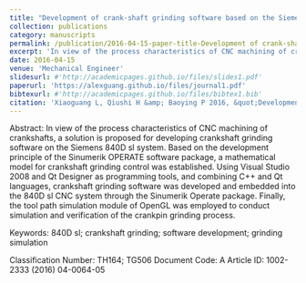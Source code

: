 ```yaml
---
title: "Development of crank-shaft grinding software based on the Siemens 840DSL system"
collection: publications
category: manuscripts
permalink: /publication/2016-04-15-paper-title-Development of crank-shaft grinding software based on the Siemens 840DSL system
excerpt: 'In view of the process characteristics of CNC machining of crankshafts, a solution is proposed for developing crankshaft grinding software on the Siemens 840D sl system. Based on the development principle of the Sinumerik OPERATE software package, a mathematical model for crankshaft grinding control was established. Using Visual Studio 2008 and Qt Designer as programming tools, and combining C++ and Qt languages, crankshaft grinding software was developed and embedded into the 840D sl CNC system through the Sinumerik Operate package. Finally, the tool path simulation module of OpenGL was employed to conduct simulation and verification of the crankpin grinding process.'
date: 2016-04-15
venue: 'Mechanical Engineer'
slidesurl: #'http://academicpages.github.io/files/slides1.pdf'
paperurl: 'https://alexguang.github.io/files/journal1.pdf'
bibtexurl: #'http://academicpages.github.io/files/bibtex1.bib'
citation: 'Xiaoguang L, Qiushi H &amp; Baoying P 2016, &quot;Development of crank-shaft grinding software based on the Siemens 840DSL system &quot;, <i>Mechanical Engineer</i>, vol 1002-2333, no.4  pp 64-68. '
---
```

Abstract:
In view of the process characteristics of CNC machining of crankshafts, a solution is proposed for developing crankshaft grinding software on the Siemens 840D sl system. Based on the development principle of the Sinumerik OPERATE software package, a mathematical model for crankshaft grinding control was established. Using Visual Studio 2008 and Qt Designer as programming tools, and combining C++ and Qt languages, crankshaft grinding software was developed and embedded into the 840D sl CNC system through the Sinumerik Operate package. Finally, the tool path simulation module of OpenGL was employed to conduct simulation and verification of the crankpin grinding process.

Keywords: 840D sl; crankshaft grinding; software development; grinding simulation

Classification Number: TH164; TG506
Document Code: A
Article ID: 1002-2333 (2016) 04-0064-05
